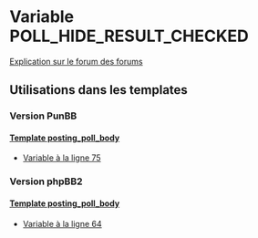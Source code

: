 # Variable POLL_HIDE_RESULT_CHECKED
[Explication sur le forum des forums](http://forum.forumactif.com/t294113-listing-des-variables#POLL_HIDE_RESULT_CHECKED)

## Utilisations dans les templates

### Version PunBB

#### [Template posting_poll_body](punbb/posting_poll_body.md)
* [Variable à la ligne 75](../punbb/posting_poll_body.tpl#L75)

### Version phpBB2

#### [Template posting_poll_body](subsilver/posting_poll_body.md)
* [Variable à la ligne 64](../subsilver/posting_poll_body.tpl#L64)